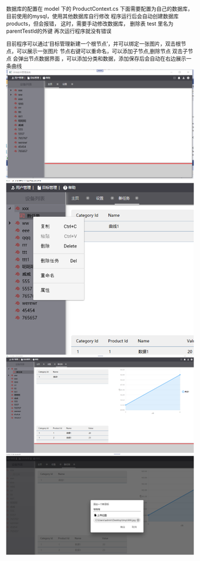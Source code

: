 数据库的配置在 model 下的 ProductContext.cs 下面需要配置为自己的数据库，目前使用的mysql，使用其他数据库自行修改
程序运行后会自动创建数据库 products，但会报错， 这时，需要手动修改数据库， 删除表 test 里名为parentTestId的外键
再次运行程序就没有错误

目前程序可以通过‘目标管理新建一个根节点’，并可以绑定一张图片，双击根节点，可以展示一张图片
节点右键可以重命名，可以添加子节点,删除节点
双击子节点 会弹出节点数据界面 ，可以添加分类和数据，添加保存后会自动在右边展示一条曲线
![Image text](1607685192.png)
![Image text](16076857892.png)
![Image text](16076856821.png)
![Image text](16076857283.png)

